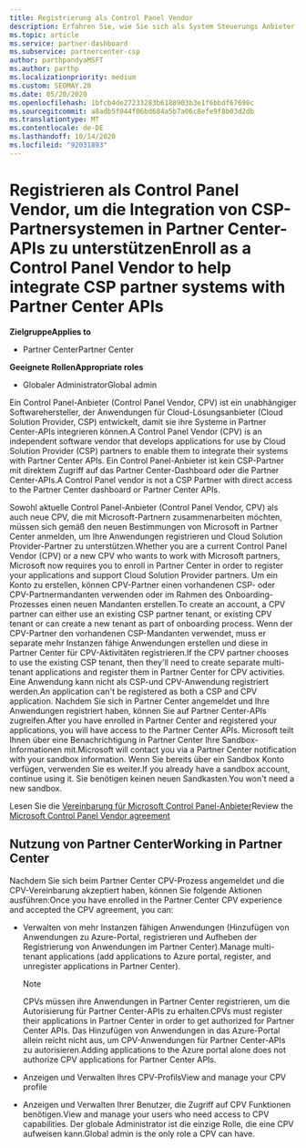 ```yaml
---
title: Registrierung als Control Panel Vendor
description: Erfahren Sie, wie Sie sich als System Steuerungs Anbieter (CPV) im Partner Center registrieren, damit Sie CSP-Partner Systeme besser mit Partner Center-APIs integrieren können.
ms.topic: article
ms.service: partner-dashboard
ms.subservice: partnercenter-csp
author: parthpandyaMSFT
ms.author: parthp
ms.localizationpriority: medium
ms.custom: SEOMAY.20
ms.date: 05/20/2020
ms.openlocfilehash: 1bfcb4de27233283b6188903b3e1f6bbdf67698c
ms.sourcegitcommit: a8adb5f044f06bd684a5b7a06c8efe9f8b03d2db
ms.translationtype: MT
ms.contentlocale: de-DE
ms.lasthandoff: 10/14/2020
ms.locfileid: "92031893"
---
```

# <a name="enroll-as-a-control-panel-vendor-to-help-integrate-csp-partner-systems-with-partner-center-apis"></a><span data-ttu-id="43736-103">Registrieren als Control Panel Vendor, um die Integration von CSP-Partnersystemen in Partner Center-APIs zu unterstützen</span><span class="sxs-lookup"><span data-stu-id="43736-103">Enroll as a Control Panel Vendor to help integrate CSP partner systems with Partner Center APIs</span></span>

<span data-ttu-id="43736-104">**Zielgruppe**</span><span class="sxs-lookup"><span data-stu-id="43736-104">**Applies to**</span></span>

- <span data-ttu-id="43736-105">Partner Center</span><span class="sxs-lookup"><span data-stu-id="43736-105">Partner Center</span></span>

<span data-ttu-id="43736-106">**Geeignete Rollen**</span><span class="sxs-lookup"><span data-stu-id="43736-106">**Appropriate roles**</span></span>

- <span data-ttu-id="43736-107">Globaler Administrator</span><span class="sxs-lookup"><span data-stu-id="43736-107">Global admin</span></span>

<span data-ttu-id="43736-108">Ein Control Panel-Anbieter (Control Panel Vendor, CPV) ist ein unabhängiger Softwarehersteller, der Anwendungen für Cloud-Lösungsanbieter (Cloud Solution Provider, CSP) entwickelt, damit sie ihre Systeme in Partner Center-APIs integrieren können.</span><span class="sxs-lookup"><span data-stu-id="43736-108">A Control Panel Vendor (CPV) is an independent software vendor that develops applications for use by Cloud Solution Provider (CSP) partners to enable them to integrate their systems with Partner Center APIs.</span></span> <span data-ttu-id="43736-109">Ein Control Panel-Anbieter ist kein CSP-Partner mit direktem Zugriff auf das Partner Center-Dashboard oder die Partner Center-APIs.</span><span class="sxs-lookup"><span data-stu-id="43736-109">A Control Panel vendor is not a CSP Partner with direct access to the Partner Center dashboard or Partner Center APIs.</span></span>

<span data-ttu-id="43736-110">Sowohl aktuelle Control Panel-Anbieter (Control Panel Vendor, CPV) als auch neue CPV, die mit Microsoft-Partnern zusammenarbeiten möchten, müssen sich gemäß den neuen Bestimmungen von Microsoft in Partner Center anmelden, um Ihre Anwendungen registrieren und Cloud Solution Provider-Partner zu unterstützen.</span><span class="sxs-lookup"><span data-stu-id="43736-110">Whether you are a current Control Panel Vendor (CPV) or a new CPV who wants to work with Microsoft partners, Microsoft now requires you to enroll in Partner Center in order to register your applications and support Cloud Solution Provider partners.</span></span> <span data-ttu-id="43736-111">Um ein Konto zu erstellen, können CPV-Partner einen vorhandenen CSP- oder CPV-Partnermandanten verwenden oder im Rahmen des Onboarding-Prozesses einen neuen Mandanten erstellen.</span><span class="sxs-lookup"><span data-stu-id="43736-111">To create an account, a CPV partner can either use an existing CSP partner tenant, or existing CPV tenant or can create a new tenant as part of onboarding process.</span></span> <span data-ttu-id="43736-112">Wenn der CPV-Partner den vorhandenen CSP-Mandanten verwendet, muss er separate mehr Instanzen fähige Anwendungen erstellen und diese in Partner Center für CPV-Aktivitäten registrieren.</span><span class="sxs-lookup"><span data-stu-id="43736-112">If the CPV partner chooses to use the existing CSP tenant, then they'll need to create separate multi-tenant applications and register them in Partner Center for CPV activities.</span></span> <span data-ttu-id="43736-113">Eine Anwendung kann nicht als CSP-und CPV-Anwendung registriert werden.</span><span class="sxs-lookup"><span data-stu-id="43736-113">An application can't be registered as both a CSP and CPV application.</span></span> <span data-ttu-id="43736-114">Nachdem Sie sich in Partner Center angemeldet und Ihre Anwendungen registriert haben, können Sie auf Partner Center-APIs zugreifen.</span><span class="sxs-lookup"><span data-stu-id="43736-114">After you have enrolled in Partner Center and registered your applications, you will have access to the Partner Center APIs.</span></span>  <span data-ttu-id="43736-115">Microsoft teilt Ihnen über eine Benachrichtigung in Partner Center Ihre Sandbox-Informationen mit.</span><span class="sxs-lookup"><span data-stu-id="43736-115">Microsoft will contact you via a Partner Center notification with your sandbox information.</span></span> <span data-ttu-id="43736-116">Wenn Sie bereits über ein Sandbox Konto verfügen, verwenden Sie es weiter.</span><span class="sxs-lookup"><span data-stu-id="43736-116">If you already have a sandbox account, continue using it.</span></span> <span data-ttu-id="43736-117">Sie benötigen keinen neuen Sandkasten.</span><span class="sxs-lookup"><span data-stu-id="43736-117">You won't need a new sandbox.</span></span>

<span data-ttu-id="43736-118">Lesen Sie die [Vereinbarung für Microsoft Control Panel-Anbieter](https://go.microsoft.com/fwlink/?linkid=2055198)</span><span class="sxs-lookup"><span data-stu-id="43736-118">Review the [Microsoft Control Panel Vendor agreement](https://go.microsoft.com/fwlink/?linkid=2055198)</span></span>


## <a name="working-in-partner-center"></a><span data-ttu-id="43736-119">Nutzung von Partner Center</span><span class="sxs-lookup"><span data-stu-id="43736-119">Working in Partner Center</span></span>
<span data-ttu-id="43736-120">Nachdem Sie sich beim Partner Center CPV-Prozess angemeldet und die CPV-Vereinbarung akzeptiert haben, können Sie folgende Aktionen ausführen:</span><span class="sxs-lookup"><span data-stu-id="43736-120">Once you have enrolled in the Partner Center CPV experience and accepted the CPV agreement, you can:</span></span>

- <span data-ttu-id="43736-121">Verwalten von mehr Instanzen fähigen Anwendungen (Hinzufügen von Anwendungen zu Azure-Portal, registrieren und Aufheben der Registrierung von Anwendungen im Partner Center).</span><span class="sxs-lookup"><span data-stu-id="43736-121">Manage multi-tenant applications (add applications to Azure portal, register, and unregister applications in Partner Center).</span></span>

    >[!Note] 
    ><span data-ttu-id="43736-122">CPVs müssen ihre Anwendungen in Partner Center registrieren, um die Autorisierung für Partner Center-APIs zu erhalten.</span><span class="sxs-lookup"><span data-stu-id="43736-122">CPVs must register their applications in Partner Center in order to get authorized for Partner Center APIs.</span></span> <span data-ttu-id="43736-123">Das Hinzufügen von Anwendungen in das Azure-Portal allein reicht nicht aus, um CPV-Anwendungen für Partner Center-APIs zu autorisieren.</span><span class="sxs-lookup"><span data-stu-id="43736-123">Adding applications to the Azure portal alone does not authorize CPV applications for Partner Center APIs.</span></span> 

- <span data-ttu-id="43736-124">Anzeigen und Verwalten Ihres CPV-Profils</span><span class="sxs-lookup"><span data-stu-id="43736-124">View and manage your CPV profile</span></span> 

- <span data-ttu-id="43736-125">Anzeigen und Verwalten Ihrer Benutzer, die Zugriff auf CPV Funktionen benötigen.</span><span class="sxs-lookup"><span data-stu-id="43736-125">View and manage your users who need access to CPV capabilities.</span></span> <span data-ttu-id="43736-126">Der globale Administrator ist die einzige Rolle, die eine CPV aufweisen kann.</span><span class="sxs-lookup"><span data-stu-id="43736-126">Global admin is the only role a CPV can have.</span></span>


